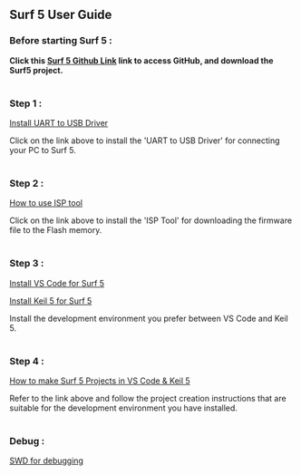 
## Surf 5 User Guide

### Before starting Surf 5 :

**Click this [Surf 5 Github Link](https://github.com/Wiznet/W7500x-Surf5/tree/main) link to access GitHub, and download the Surf5 project.**
<br />
<br />
### Step 1 : 
[Install UART to USB Driver](https://docs.wiznet.io/Product/Open-Source-Hardware/surf5/getting-started/install-usb-driver)

Click on the link above to install the 'UART to USB Driver' for connecting your PC to Surf 5.
<br />
<br />
### Step 2 : 

[How to use ISP tool](https://docs.wiznet.io/Product/Open-Source-Hardware/surf5/getting-started/flashing-surf5)

Click on the link above to install the 'ISP Tool' for downloading the firmware file to the Flash memory.
<br />
<br />
### Step 3 : 

[Install VS Code for Surf 5](https://docs.wiznet.io/Product/Open-Source-Hardware/surf5/getting-started/install-vscode-guide)

[Install Keil 5 for Surf 5](https://docs.wiznet.io/Product/Open-Source-Hardware/surf5/getting-started/install-keil-guide)

Install the development environment you prefer between VS Code and Keil 5.
<br />
<br />
### Step 4 : 

[How to make Surf 5 Projects in VS Code & Keil 5](https://docs.wiznet.io/Product/Open-Source-Hardware/surf5/getting-started/fw-examples)

Refer to the link above and follow the project creation instructions that are suitable for the development environment you have installed.
<br />
<br />
### Debug : 

[SWD for debugging](https://docs.wiznet.io/Product/Open-Source-Hardware/surf5/getting-started/debugger-surf5)
